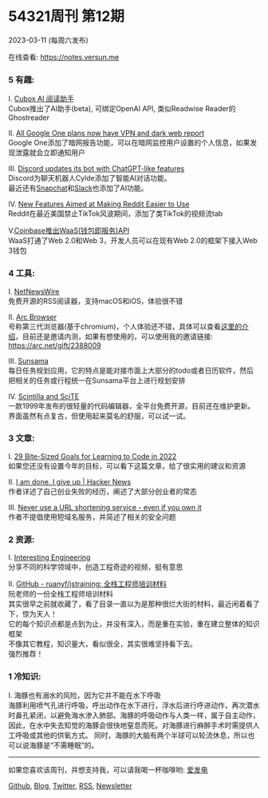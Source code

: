 # 54321周刊 第12期
2023-03-11 (每周六发布)

在线查看: https://notes.versun.me

### 5 有趣:
I. [Cubox AI 阅读助手](https://help.cubox.pro/reader/assistant/)\
	Cubox推出了AI助手(beta), 可绑定OpenAI API, 类似Readwise Reader的Ghostreader

II. [All Google One plans now have VPN and dark web report](https://blog.google/products/google-one/new-security-features-for-all-google-one-plans/)\
	Google One添加了暗网报告功能，可以在暗网监控用户设置的个人信息，如果发现泄露就会立即通知用户

III. [Discord updates its bot with ChatGPT-like features](https://techcrunch.com/2023/03/09/discord-updates-its-bot-with-chatgpt-like-features-rolls-out-ai-generated-conversation-summaries-and-more/)\
	Discord为聊天机器人Cylde添加了智能AI对话功能。\
	最近还有[Snapchat](https://techcrunch.com/2023/02/27/snapchat-launches-an-ai-chatbot-powered-by-openais-gpt-technology/)和[Slack](https://www.salesforce.com/news/stories/chatgpt-app-for-slack/)也添加了AI功能。

IV. [New Features Aimed at Making Reddit Easier to Use](https://www.redditinc.com/blog/new-features-aimed-at-making-reddit-easier-to-use-an-update-on-our-product-priorities-focused-on-simplification)\
	Reddit在最近美国禁止TikTok风波期间，添加了类TikTok的视频流tab

V.[Coinbase推出WaaS(钱包即服务)API](https://www.coinbase.com/cloud/products/waas)\
	WaaS打通了Web 2.0和Web 3，开发人员可以在现有Web 2.0的框架下接入Web 3钱包

### 4 工具:
I. [NetNewsWire](https://netnewswire.com/)\
	免费开源的RSS阅读器，支持macOS和iOS，体验很不错

II. [Arc Browser](http://arc.net/)\
	号称第三代浏览器(基于chromium)，个人体验还不错，具体可以查看[这里的介绍](https://www.notboring.co/p/internet-computers)，目前还是邀请内测，如果有想使用的，可以使用我的邀请链接: https://arc.net/gift/2388009

III. [Sunsama](https://www.sunsama.com/)\
	每日任务规划应用，它的特点是能对接市面上大部分的todo或者日历软件，然后把相关的任务或行程统一在Sunsama平台上进行规划安排

IV. [Scintilla and SciTE](https://www.scintilla.org/)\
	一款1999年发布的很轻量的代码编辑器，全平台免费开源，目前还在维护更新。\
	界面虽然有点复古，但使用起来莫名的舒服，可以试一试。

### 3 文章:
I. [29 Bite-Sized Goals for Learning to Code in 2022](https://www.codecademy.com/resources/blog/bite-sized-goals-learning-to-code/)\
	如果您还没有设置今年的目标，可以看下这篇文章，给了很实用的建议和资源

II. [I am done. I give up | Hacker News](https://news.ycombinator.com/item?id=34103896)\
	作者详述了自己创业失败的经历，阐述了大部分创业者的常态

III. [Never use a URL shortening service - even if you own it](https://shkspr.mobi/blog/2023/02/never-use-a-url-shortening-service-even-if-you-own-it/)\
	作者不提倡使用短域名服务，并简述了相关的安全问题

### 2 资源:
I. [Interesting Engineering](https://interestingengineering.com/video) \
	分享不同的科学领域中，创造工程奇迹的视频，挺有意思

II. [GitHub - ruanyf/jstraining: 全栈工程师培训材料](https://github.com/ruanyf/jstraining)\
	阮老师的一份全栈工程师培训材料\
	其实很早之前就收藏了，看了目录一直以为是那种很烂大街的材料，最近闲着看了下，惊为天人！\
	它的每个知识点都是点到为止，并没有深入，而是重在实验，重在建立整体的知识框架\
	不像其它教程，知识量大，看似很全，其实很难坚持看下去。\
	强烈推荐！

### 1 冷知识:
I. 海豚也有溺水的风险，因为它并不能在水下呼吸\
	海豚利用喷气孔进行呼吸，呼出动作在水下进行，浮水后进行呼进动作，再次潜水时鼻孔紧闭，以避免海水渗入肺部。海豚的呼吸动作与人类一样，属于自主动作，因此，在水中失去知觉的海豚会很快地窒息而死。对海豚进行麻醉手术时需提供人工呼吸或其他的供氧方式。
	同时，海豚的大脑有两个半球可以轮流休息，所以也可以说海豚是“不需睡眠”的。

---

如果您喜欢该周刊，并想支持我，可以请我喝一杯咖啡哟: [爱发电](https://afdian.net/a/versun)

[Github](https://github.com/versun/54321-Weekly), [Blog](https://notes.versun.me), [Twitter](https://twitter.com/VersunPan), [RSS](https://54321.versun.me/feed), [Newsletter](https://54321.versun.me/)
